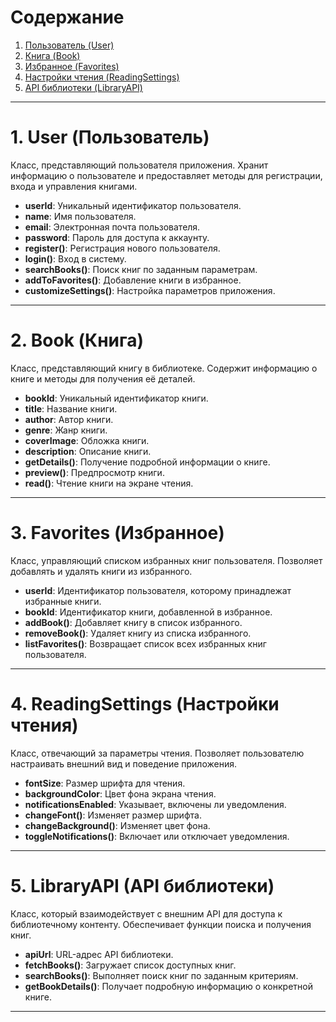 # Содержание
1. [Пользователь (User)](#1-user-пользователь)
2. [Книга (Book)](#2-book-книга)
3. [Избранное (Favorites)](#3-favorites-избранное)
4. [Настройки чтения (ReadingSettings)](#4-readingsettings-настройки-чтения)
5. [API библиотеки (LibraryAPI)](#5-libraryapi-api-библиотеки)

---

# 1. User (Пользователь)
Класс, представляющий пользователя приложения. Хранит информацию о пользователе и предоставляет методы для регистрации, входа и управления книгами.

- **userId**: Уникальный идентификатор пользователя.
- **name**: Имя пользователя.
- **email**: Электронная почта пользователя.
- **password**: Пароль для доступа к аккаунту.
- **register()**: Регистрация нового пользователя.
- **login()**: Вход в систему.
- **searchBooks()**: Поиск книг по заданным параметрам.
- **addToFavorites()**: Добавление книги в избранное.
- **customizeSettings()**: Настройка параметров приложения.

---

# 2. Book (Книга)
Класс, представляющий книгу в библиотеке. Содержит информацию о книге и методы для получения её деталей.

- **bookId**: Уникальный идентификатор книги.
- **title**: Название книги.
- **author**: Автор книги.
- **genre**: Жанр книги.
- **coverImage**: Обложка книги.
- **description**: Описание книги.
- **getDetails()**: Получение подробной информации о книге.
- **preview()**: Предпросмотр книги.
- **read()**: Чтение книги на экране чтения.

---

# 3. Favorites (Избранное)
Класс, управляющий списком избранных книг пользователя. Позволяет добавлять и удалять книги из избранного.

- **userId**: Идентификатор пользователя, которому принадлежат избранные книги.
- **bookId**: Идентификатор книги, добавленной в избранное.
- **addBook()**: Добавляет книгу в список избранного.
- **removeBook()**: Удаляет книгу из списка избранного.
- **listFavorites()**: Возвращает список всех избранных книг пользователя.

---

# 4. ReadingSettings (Настройки чтения)
Класс, отвечающий за параметры чтения. Позволяет пользователю настраивать внешний вид и поведение приложения.

- **fontSize**: Размер шрифта для чтения.
- **backgroundColor**: Цвет фона экрана чтения.
- **notificationsEnabled**: Указывает, включены ли уведомления.
- **changeFont()**: Изменяет размер шрифта.
- **changeBackground()**: Изменяет цвет фона.
- **toggleNotifications()**: Включает или отключает уведомления.

---

# 5. LibraryAPI (API библиотеки)
Класс, который взаимодействует с внешним API для доступа к библиотечному контенту. Обеспечивает функции поиска и получения книг.

- **apiUrl**: URL-адрес API библиотеки.
- **fetchBooks()**: Загружает список доступных книг.
- **searchBooks()**: Выполняет поиск книг по заданным критериям.
- **getBookDetails()**: Получает подробную информацию о конкретной книге.

---